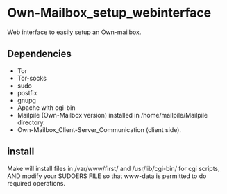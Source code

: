 # Own-Mailbox_setup_webinterface
Web interface to easily setup an Own-mailbox.

Dependencies
-----
* Tor
* Tor-socks
* sudo
* postfix
* gnupg
* Apache with cgi-bin
* Mailpile (Own-Mailbox version) installed in /home/mailpile/Mailpile directory.
* Own-Mailbox_Client-Server_Communication (client side).

install
-----
Make will install files in /var/www/first/ and /usr/lib/cgi-bin/ for cgi scripts, AND modify your SUDOERS FILE so that www-data is permitted to do required operations.
